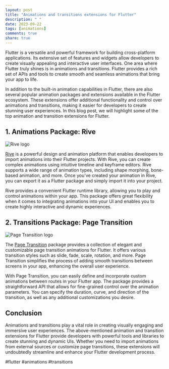 ```yaml
---
layout: post
title: "Animations and transitions extensions for Flutter"
description: " "
date: 2023-09-22
tags: [animations]
comments: true
share: true
---
```


Flutter is a versatile and powerful framework for building cross-platform applications. Its extensive set of features and widgets allow developers to create visually appealing and interactive user interfaces. One area where Flutter truly shines is in animations and transitions. Flutter provides a rich set of APIs and tools to create smooth and seamless animations that bring your app to life.

In addition to the built-in animation capabilities in Flutter, there are also several popular animation packages and extensions available in the Flutter ecosystem. These extensions offer additional functionality and control over animations and transitions, making it easier for developers to create stunning user experiences. In this blog post, we will highlight some of the top animation and transition extensions for Flutter.

## 1. Animations Package: Rive

![Rive logo](https://rive.app/images/black-text-logo.svg)

[Rive](https://rive.app/) is a powerful design and animation platform that enables developers to import animations into their Flutter projects. With Rive, you can create complex animations using intuitive timeline and keyframe editors. Rive supports a wide range of animation types, including shape morphing, bone-based animation, and more. Once you've created your animation in Rive, you can export it as a Flutter package and simply import it into your project.

Rive provides a convenient Flutter runtime library, allowing you to play and control animations within your app. This package offers great flexibility when it comes to integrating animations into your UI and enables you to create highly interactive and dynamic experiences.

## 2. Transitions Package: Page Transition

![Page Transition logo](https://raw.githubusercontent.com/roughike/page_transition/master/art/page_transition_logo.png)

The [Page Transition](https://pub.dev/packages/page_transition) package provides a collection of elegant and customizable page transition animations for Flutter. It offers various transition styles such as slide, fade, scale, rotation, and more. Page Transition simplifies the process of adding smooth transitions between screens in your app, enhancing the overall user experience.

With Page Transition, you can easily define and incorporate custom animations between routes in your Flutter app. The package provides a straightforward API that allows for fine-grained control over the animation parameters. You can specify the duration, curve, and direction of the transition, as well as any additional customizations you desire.

## Conclusion

Animations and transitions play a vital role in creating visually engaging and immersive user experiences. The above-mentioned animation and transition extensions for Flutter provide developers with powerful tools and libraries to create stunning and dynamic UIs. Whether you need to import animations from external sources or customize page transitions, these extensions will undoubtedly streamline and enhance your Flutter development process.

#flutter #animations #transitions